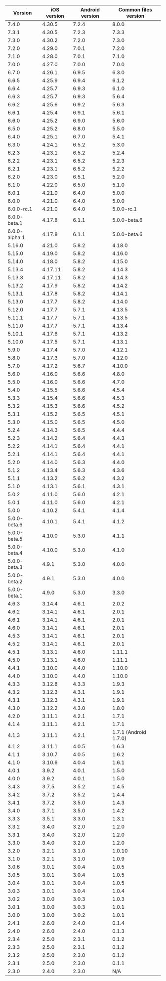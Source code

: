 | Version | iOS version | Android version | Common files version |
|---------|-------------|-----------------|----------------------|
| 7.4.0 | 4.30.5 | 7.2.4 | 8.0.0 |
| 7.3.1 | 4.30.5 | 7.2.3 | 7.3.3 |
| 7.3.0 | 4.30.2 | 7.2.0 | 7.3.0 |
| 7.2.0 | 4.29.0 | 7.0.1 | 7.2.0 |
| 7.1.0 | 4.28.0 | 7.0.1 | 7.1.0 |
| 7.0.0 | 4.27.0 | 7.0.0 | 7.0.0 |
| 6.7.0 | 4.26.1 | 6.9.5 | 6.3.0 |
| 6.6.5 | 4.25.9 | 6.9.4 | 6.1.2 |
| 6.6.4 | 4.25.7 | 6.9.3 | 6.1.0 |
| 6.6.3 | 4.25.7 | 6.9.3 | 5.6.4 |
| 6.6.2 | 4.25.6 | 6.9.2 | 5.6.3 |
| 6.6.1 | 4.25.4 | 6.9.1 | 5.6.1 |
| 6.6.0 | 4.25.2 | 6.9.0 | 5.6.0 |
| 6.5.0 | 4.25.2 | 6.8.0 | 5.5.0 |
| 6.4.0 | 4.25.1 | 6.7.0 | 5.4.1 |
| 6.3.0 | 4.24.1 | 6.5.2 | 5.3.0 |
| 6.2.3 | 4.23.1 | 6.5.2 | 5.2.4 |
| 6.2.2 | 4.23.1 | 6.5.2 | 5.2.3 |
| 6.2.1 | 4.23.1 | 6.5.2 | 5.2.2 |
| 6.2.0 | 4.23.0 | 6.5.1 | 5.2.0 |
| 6.1.0 | 4.22.0 | 6.5.0 | 5.1.0 |
| 6.0.1 | 4.21.0 | 6.4.0 | 5.0.0 |
| 6.0.0 | 4.21.0 | 6.4.0 | 5.0.0 |
| 6.0.0-rc.1 | 4.21.0 | 6.4.0 | 5.0.0-rc.1 |
| 6.0.0-beta.1 | 4.17.8 | 6.1.1 | 5.0.0-beta.6 |
| 6.0.0-alpha.1 | 4.17.8 | 6.1.1 | 5.0.0-beta.6 |
| 5.16.0 | 4.21.0 | 5.8.2 | 4.18.0 |
| 5.15.0 | 4.19.0 | 5.8.2 | 4.16.0 |
| 5.14.0 | 4.18.0 | 5.8.2 | 4.15.0 |
| 5.13.4 | 4.17.11 | 5.8.2 | 4.14.3 |
| 5.13.3 | 4.17.11 | 5.8.2 | 4.14.3 |
| 5.13.2 | 4.17.9 | 5.8.2 | 4.14.2 |
| 5.13.1 | 4.17.8 | 5.8.2 | 4.14.1 |
| 5.13.0 | 4.17.7 | 5.8.2 | 4.14.0 |
| 5.12.0 | 4.17.7 | 5.7.1 | 4.13.5 |
| 5.11.1 | 4.17.7 | 5.7.1 | 4.13.5 |
| 5.11.0 | 4.17.7 | 5.7.1 | 4.13.4 |
| 5.10.1 | 4.17.6 | 5.7.1 | 4.13.2 |
| 5.10.0 | 4.17.5 | 5.7.1 | 4.13.1 |
| 5.9.0 | 4.17.4 | 5.7.0 | 4.12.1 |
| 5.8.0 | 4.17.3 | 5.7.0 | 4.12.0 |
| 5.7.0 | 4.17.2 | 5.6.7 | 4.10.0 |
| 5.6.0 | 4.16.0 | 5.6.6 | 4.8.0 |
| 5.5.0 | 4.16.0 | 5.6.6 | 4.7.0 |
| 5.4.0 | 4.15.5 | 5.6.6 | 4.5.4 |
| 5.3.3 | 4.15.4 | 5.6.6 | 4.5.3 |
| 5.3.2 | 4.15.3 | 5.6.6 | 4.5.2 |
| 5.3.1 | 4.15.2 | 5.6.5 | 4.5.1 |
| 5.3.0 | 4.15.0 | 5.6.5 | 4.5.0 |
| 5.2.4 | 4.14.3 | 5.6.5 | 4.4.4 |
| 5.2.3 | 4.14.2 | 5.6.4 | 4.4.3 |
| 5.2.2 | 4.14.1 | 5.6.4 | 4.4.1 |
| 5.2.1 | 4.14.1 | 5.6.4 | 4.4.1 |
| 5.2.0 | 4.14.0 | 5.6.3 | 4.4.0 |
| 5.1.2 | 4.13.4 | 5.6.3 | 4.3.6 |
| 5.1.1 | 4.13.2 | 5.6.2 | 4.3.2 |
| 5.1.0 | 4.13.1 | 5.6.1 | 4.3.1 |
| 5.0.2 | 4.11.0 | 5.6.0 | 4.2.1 |
| 5.0.1 | 4.11.0 | 5.6.0 | 4.2.1 |
| 5.0.0 | 4.10.2 | 5.4.1 | 4.1.4 |
| 5.0.0-beta.6 | 4.10.1 | 5.4.1 | 4.1.2 |
| 5.0.0-beta.5  | 4.10.0 | 5.3.0           | 4.1.1                |
| 5.0.0-beta.4  | 4.10.0 | 5.3.0           | 4.1.0                |
| 5.0.0-beta.3  | 4.9.1 | 5.3.0           | 4.0.0                |
| 5.0.0-beta.2  | 4.9.1 | 5.3.0           | 4.0.0                |
| 5.0.0-beta.1  | 4.9.0 | 5.3.0           | 3.3.0                |
| 4.6.3   | 3.14.4      | 4.6.1           | 2.0.2                |
| 4.6.2   | 3.14.1      | 4.6.1           | 2.0.1                |
| 4.6.1   | 3.14.1      | 4.6.1           | 2.0.1                |
| 4.6.0   | 3.14.1      | 4.6.1           | 2.0.1                |
| 4.5.3   | 3.14.1      | 4.6.1           | 2.0.1                |
| 4.5.2   | 3.14.1      | 4.6.1           | 2.0.1                |
| 4.5.1   | 3.13.1      | 4.6.0           | 1.11.1               |
| 4.5.0   | 3.13.1      | 4.6.0           | 1.11.1               |
| 4.4.1   | 3.10.0      | 4.4.0           | 1.10.0               |
| 4.4.0   | 3.10.0      | 4.4.0           | 1.10.0               |
| 4.3.3   | 3.12.8      | 4.3.3           | 1.9.3                |
| 4.3.2   | 3.12.3      | 4.3.1           | 1.9.1                |
| 4.3.1   | 3.12.3      | 4.3.1           | 1.9.1                |
| 4.3.0   | 3.12.2      | 4.3.0           | 1.8.0                |
| 4.2.0   | 3.11.1      | 4.2.1           | 1.7.1                |
| 4.1.4   | 3.11.1      | 4.2.1           | 1.7.1                |
| 4.1.3   | 3.11.1      | 4.2.1           | 1.7.1 (Android 1.7.0)|
| 4.1.2   | 3.11.1      | 4.0.5           | 1.6.3                |
| 4.1.1   | 3.10.7      | 4.0.5           | 1.6.2                |
| 4.1.0   | 3.10.6      | 4.0.4           | 1.6.1                |
| 4.0.1   | 3.9.2       | 4.0.1           | 1.5.0                |
| 4.0.0   | 3.9.2       | 4.0.1           | 1.5.0                |
| 3.4.3   | 3.7.5       | 3.5.2           | 1.4.5                |
| 3.4.2   | 3.7.2       | 3.5.2           | 1.4.4                |
| 3.4.1   | 3.7.2       | 3.5.0           | 1.4.3                |
| 3.4.0   | 3.7.1       | 3.5.0           | 1.4.2                |
| 3.3.3   | 3.5.1       | 3.3.0           | 1.3.1                |
| 3.3.2   | 3.4.0       | 3.2.0           | 1.2.0                |
| 3.3.1   | 3.4.0       | 3.2.0           | 1.2.0                |
| 3.3.0   | 3.4.0       | 3.2.0           | 1.2.0                |
| 3.2.0   | 3.2.1       | 3.1.0           | 1.0.10               |
| 3.1.0   | 3.2.1       | 3.1.0           | 1.0.9                |
| 3.0.6   | 3.0.1       | 3.0.4           | 1.0.5                |
| 3.0.5   | 3.0.1       | 3.0.4           | 1.0.5                |
| 3.0.4   | 3.0.1       | 3.0.4           | 1.0.5                |
| 3.0.3   | 3.0.1       | 3.0.4           | 1.0.4                |
| 3.0.2   | 3.0.0       | 3.0.3           | 1.0.3                |
| 3.0.1   | 3.0.0       | 3.0.3           | 1.0.1                |
| 3.0.0   | 3.0.0       | 3.0.2           | 1.0.1                |
| 2.4.1   | 2.6.0       | 2.4.0           | 0.1.4                |
| 2.4.0   | 2.6.0       | 2.4.0           | 0.1.3                |
| 2.3.4   | 2.5.0       | 2.3.1           | 0.1.2                |
| 2.3.3   | 2.5.0       | 2.3.1           | 0.1.2                |
| 2.3.2   | 2.5.0       | 2.3.0           | 0.1.2                |
| 2.3.1   | 2.5.0       | 2.3.0           | 0.1.1                |
| 2.3.0   | 2.4.0       | 2.3.0           | N/A                  |
